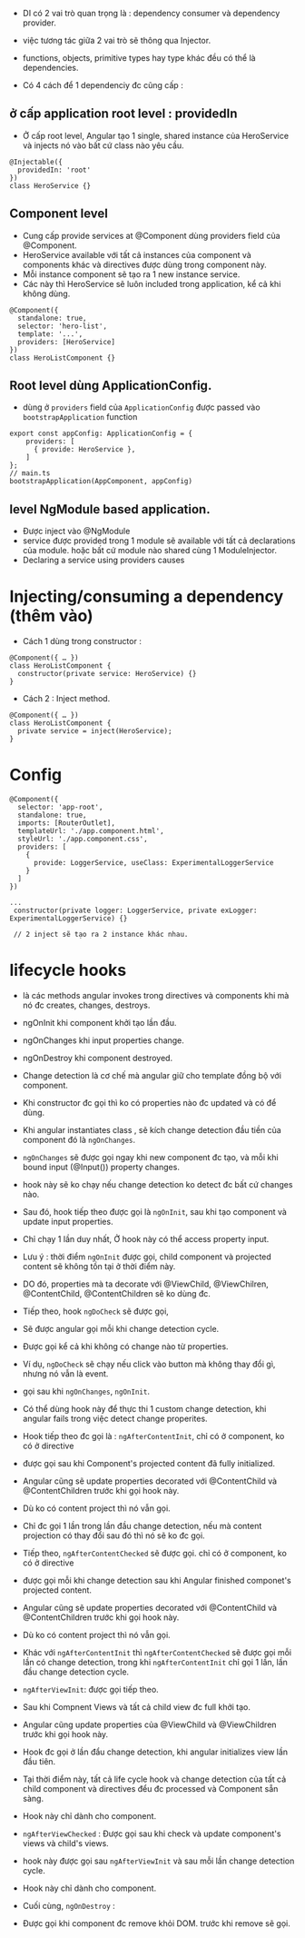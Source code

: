 - DI có 2 vai trò quan trọng là : dependency consumer và dependency provider.
- việc tương tác giữa 2 vai trò sẽ thông qua Injector.


- functions, objects, primitive types hay type khác đều có thể là dependencies.

- Có 4 cách để 1 dependenciy đc cũng cấp : 

## ở cấp application root level : providedIn
- Ở cấp root level, Angular tạo 1 single, shared instance của HeroService và injects nó vào bất cứ class nào yêu cầu.


```
@Injectable({
  providedIn: 'root'
})
class HeroService {}

```

## Component level 
- Cung cấp provide services at @Component dùng providers field của @Component.
- HeroService available với tất cả instances của component và components khác và directives được dùng trong component này.
- Mỗi instance component sẽ tạo ra 1 new instance service.
- Các này thì HeroService sẽ luôn included trong application, kể cả khi không dùng.

```
@Component({
  standalone: true,
  selector: 'hero-list',
  template: '...',
  providers: [HeroService]
})
class HeroListComponent {}

```

## Root level dùng ApplicationConfig.
- dùng ở `providers` field của `ApplicationConfig` được passed vào `bootstrapApplication` function 


```
export const appConfig: ApplicationConfig = {
    providers: [
      { provide: HeroService },
    ]
};
// main.ts
bootstrapApplication(AppComponent, appConfig)

```

## level NgModule based application.
- Được inject vào @NgModule
- service được provided trong 1 module sẽ available với tất cả declarations của module. hoặc bất cứ module nào shared cùng 1 ModuleInjector.
- Declaring a service using providers causes 

# Injecting/consuming a dependency (thêm vào)
- Cách 1 dùng trong constructor : 

```
@Component({ … })
class HeroListComponent {
  constructor(private service: HeroService) {}
}
```

- Cách 2 : Inject method.

```
@Component({ … })
class HeroListComponent {
  private service = inject(HeroService);
}

```

# Config 

```
@Component({
  selector: 'app-root',
  standalone: true,
  imports: [RouterOutlet],
  templateUrl: './app.component.html',
  styleUrl: './app.component.css',
  providers: [
    {
      provide: LoggerService, useClass: ExperimentalLoggerService
    }
  ]
})

...
 constructor(private logger: LoggerService, private exLogger: ExperimentalLoggerService) {}

 // 2 inject sẽ tạo ra 2 instance khác nhau.

```

# lifecycle hooks
- là các methods angular invokes trong directives và components khi mà nó đc creates, changes, destroys.
- ngOnInit khi component khởi tạo lần đầu.
- ngOnChanges khi input properties change.
- ngOnDestroy khi component destroyed.

- Change detection là cơ chế mà angular giữ cho template đồng bộ với component.
- Khi constructor đc gọi thì ko có properties nào đc updated và có để dùng.

- Khi angular instantiates class , sẽ kích change detection đầu tiền của component đó là `ngOnChanges`.
- `ngOnChanges` sẽ được gọi ngay khi new component đc tạo, và mỗi khi bound input (@Input()) property changes.
- hook này sẽ ko chạy nếu change detection ko detect đc bất cứ changes nào.

- Sau đó, hook tiếp theo được gọi là `ngOnInit`, sau khi tạo component và update input properties.
- Chỉ chạy 1 lần duy nhất, Ở hook này có thể access property input.
- Lưu ý : thời điểm `ngOnInit` được gọi, child component và projected content sẽ không tồn tại ở thời điểm này.
- DO đó, properties mà ta decorate với @ViewChild, @ViewChilren, @ContentChild, @ContentChildren sẽ ko dùng đc.

- Tiếp theo, hook `ngDoCheck` sẽ được gọi, 
- Sẽ được angular gọi mỗi khi change detection cycle. 
- Được gọi kể cả khi không có change nào từ properties.
- Ví dụ, `ngDoCheck` sẽ chạy nếu click vào button mà không thay đổi gì, nhưng nó vẫn là event.
- gọi sau khi `ngOnChanges`, `ngOnInit`.
- Có thể dùng hook này để thực thi 1 custom change detection, khi angular fails trong việc detect change properites.


- Hook tiếp theo đc gọi là : `ngAfterContentInit`, chỉ có ở component, ko có ở directive
- được gọi sau khi Component's projected content đã fully initialized.
- Angular cũng sẽ update properties decorated với @ContentChild và @ContentChildren trước khi gọi hook này.
- Dù ko có content project thì nó vẫn gọi.
- Chỉ đc gọi 1 lần trong lần đầu change detection, nếu mà content projection có thay đổi sau đó thì nó sẽ ko đc gọi.

- Tiếp theo, `ngAfterContentChecked` sẽ được gọi. chỉ có ở component, ko có ở directive
- được gọi mỗi khi change detection sau khi Angular finished componet's projected content.
- Angular cũng sẽ update properties decorated với @ContentChild và @ContentChildren trước khi gọi hook này.
- Dù ko có content project thì nó vẫn gọi.
- Khác với `ngAfterContentInit` thì `ngAfterContentChecked` sẽ được gọi mỗi lần có change detection, trong khi `ngAfterContentInit` chỉ gọi 1 lần, lần đầu change detection cycle.


- `ngAfterViewInit`: được gọi tiếp theo.
- Sau khi Compnent Views và tất cả child view đc full khởi tạo.
- Angular cũng update properties của @ViewChild và @ViewChildren trước khi gọi hook này.
- Hook đc gọi ở lần đẩu change detection, khi angular initializes view lần đầu tiên.
- Tại thời điểm này, tất cả life cycle hook và change detection của tất cả child component và directives đểu đc processed và Component sẵn sàng.
- Hook này chỉ dành cho component.


- `ngAfterViewChecked` : Được gọi sau khi check và update component's views và child's views.
- hook này được gọi sau `ngAfterViewInit` và sau mỗi lần change detection cycle.
- Hook này chỉ dành cho component.

- Cuối cùng, `ngOnDestroy` : 
- Được gọi khi component đc remove khỏi DOM. trước khi remove sẽ gọi.
